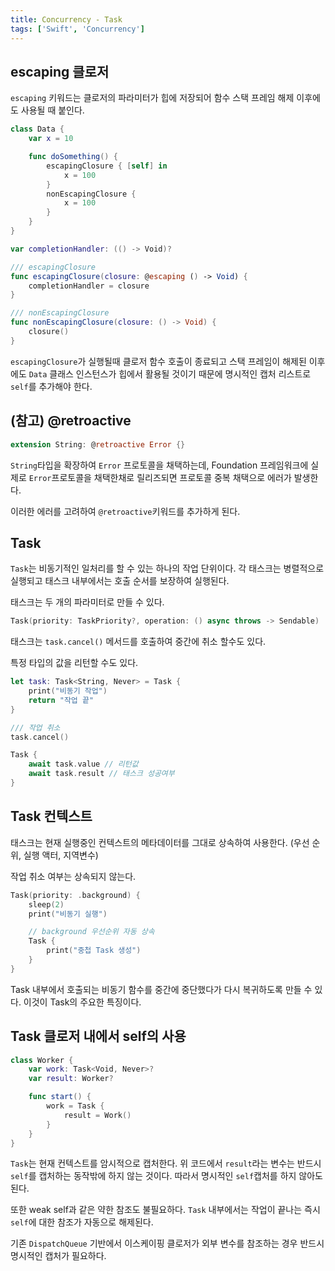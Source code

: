 ```yaml
---
title: Concurrency - Task
tags: ['Swift', 'Concurrency']
---
```


## escaping 클로저

`escaping` 키워드는 클로저의 파라미터가 힙에 저장되어 함수 스택 프레임 해제 이후에도 사용될 때 붙인다.

```swift
class Data {
    var x = 10

    func doSomething() {
        escapingClosure { [self] in
            x = 100
        }
        nonEscapingClosure {
            x = 100
        }
    }
}

var completionHandler: (() -> Void)?

/// escapingClosure
func escapingClosure(closure: @escaping () -> Void) {
    completionHandler = closure
}

/// nonEscapingClosure
func nonEscapingClosure(closure: () -> Void) {
    closure()
}
```

`escapingClosure`가 실행될때 클로저 함수 호출이 종료되고 스택 프레임이 해제된 이후에도 `Data` 클래스 인스턴스가 힙에서 활용될 것이기 때문에 명시적인 캡처 리스트로 `self`를 추가해야 한다.

## (참고) @retroactive

```swift
extension String: @retroactive Error {}
```

`String`타입을 확장하여 `Error` 프로토콜을 채택하는데, Foundation 프레임워크에 실제로 `Error`프로토콜을 채택한채로 릴리즈되면 프로토콜 중복 채택으로 에러가 발생한다.

이러한 에러를 고려하여 `@retroactive`키워드를 추가하게 된다.

## Task

`Task`는 비동기적인 일처리를 할 수 있는 하나의 작업 단위이다. 각 태스크는 병렬적으로 실행되고 태스크 내부에서는 호출 순서를 보장하여 실행된다.

태스크는 두 개의 파라미터로 만들 수 있다.

```swift
Task(priority: TaskPriority?, operation: () async throws -> Sendable)
```

태스크는 `task.cancel()` 메서드를 호출하여 중간에 취소 할수도 있다.

특정 타입의 값을 리턴할 수도 있다.

```swift
let task: Task<String, Never> = Task {
    print("비동기 작업")
    return "작업 끝"
}

/// 작업 취소
task.cancel()

Task {
    await task.value // 리턴값
    await task.result // 태스크 성공여부
}
```

## Task 컨텍스트

태스크는 현재 실행중인 컨텍스트의 메타데이터를 그대로 상속하여 사용한다. (우선 순위, 실행 액터, 지역변수)

작업 취소 여부는 상속되지 않는다.

```swift
Task(priority: .background) {
    sleep(2)
    print("비동기 실행")

    // background 우선순위 자동 상속
    Task {
        print("중첩 Task 생성")
    }
}
```

Task 내부에서 호출되는 비동기 함수를 중간에 중단했다가 다시 복귀하도록 만들 수 있다. 이것이 Task의 주요한 특징이다.

## Task 클로저 내에서 self의 사용

```swift
class Worker {
    var work: Task<Void, Never>?
    var result: Worker?

    func start() {
        work = Task {
            result = Work()
        }
    }
}
```

`Task`는 현재 컨텍스트를 암시적으로 캡처한다. 위 코드에서 `result`라는 변수는 반드시 `self`를 캡처하는 동작밖에 하지 않는 것이다. 따라서 명시적인 `self`캡처를 하지 않아도 된다.

또한 weak self과 같은 약한 참조도 불필요하다. `Task` 내부에서는 작업이 끝나는 즉시 `self`에 대한 참조가 자동으로 해제된다.

기존 `DispatchQueue` 기반에서 이스케이핑 클로저가 외부 변수를 참조하는 경우 반드시 명시적인 캡처가 필요하다.
